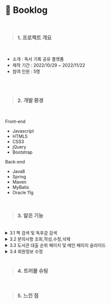 # :orange_book: Booklog
<br>

> ### 1. 프로젝트 개요 
<br>

  * 소개 : 독서 기록 공유 플랫폼 <br>
  * 제작 기간 : 2022/10/29 ~ 2022/11/22 <br>
  * 참여 인원 : 5명 <br>
  
<br>
<br>

> ### 2. 개발 환경
<br>

 Front-end
 * Javascript
 * HTML5
 * CSS3
 * jQuery
 * Bootstrap
 
  Back-end
 * Java8
 * Spring
 * Maven
 * MyBatis
 * Oracle 11g
 <br>
 
 > ### 3. 맡은 기능
  <br>
 
<details>
<summary style="cursor : pointer;">3.1  책 검색 및 독후감 검색</summary>

자세한 내용
</details>


<details>
<summary style="cursor : pointer;">3.2  문의사항 조회,작성,수정,삭제 </summary>

자세한 내용
</details>


<details>
<summary style="cursor : pointer;">3.3  도서관 대출 순위 페이지 및 메인 페이지 슬라이드 </summary>

자세한 내용
</details>


<details>
<summary style="cursor : pointer;">3.4  회원정보 수정</summary>

자세한 내용
</details>


<br>

 > ### 4. 트러블 슈팅
 <br>
 
  > ### 5. 느낀 점
 
 
